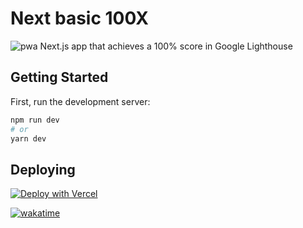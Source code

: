 
# Next basic 100X
![pwa](https://user-images.githubusercontent.com/48034545/135700784-452049ee-0f27-4431-91b6-00f1f9644d6a.gif)
Next.js app that achieves a 100% score in Google Lighthouse

## Getting Started

First, run the development server:

```bash
npm run dev
# or
yarn dev
```


## Deploying

[![Deploy with Vercel](https://vercel.com/button)](https://next-100x-ts.vercel.app/)




[![wakatime](https://wakatime.com/badge/user/438a330e-6b52-4b08-9417-cdd9fc37a05a/project/92499e6f-ac7a-4756-9607-e5cf67e4f78e.svg)](https://wakatime.com/badge/user/438a330e-6b52-4b08-9417-cdd9fc37a05a/project/92499e6f-ac7a-4756-9607-e5cf67e4f78e)
